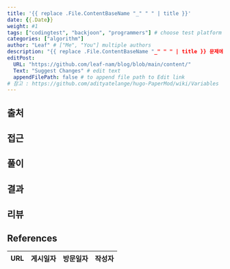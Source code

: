 ```yaml
---
title: '{{ replace .File.ContentBaseName "_" " " | title }}'
date: {{.Date}}
weight: #1
tags: ["codingtest", "backjoon", "programmers"] # choose test platform
categories: ["algorithm"]
author: "Leaf" # ["Me", "You"] multiple authors
description: "{{ replace .File.ContentBaseName "_" " " | title }} 문제에 대한 해설입니다."
editPost:
  URL: "https://github.com/leaf-nam/blog/blob/main/content/"
  Text: "Suggest Changes" # edit text
  appendFilePath: false # to append file path to Edit link
# 참고 : https://github.com/adityatelange/hugo-PaperMod/wiki/Variables
---
```


## 출처

## 접근

## 풀이

## 결과

## 리뷰

## References

| URL | 게시일자 | 방문일자 | 작성자 |
| :-- | :------- | :------- | :----- |
